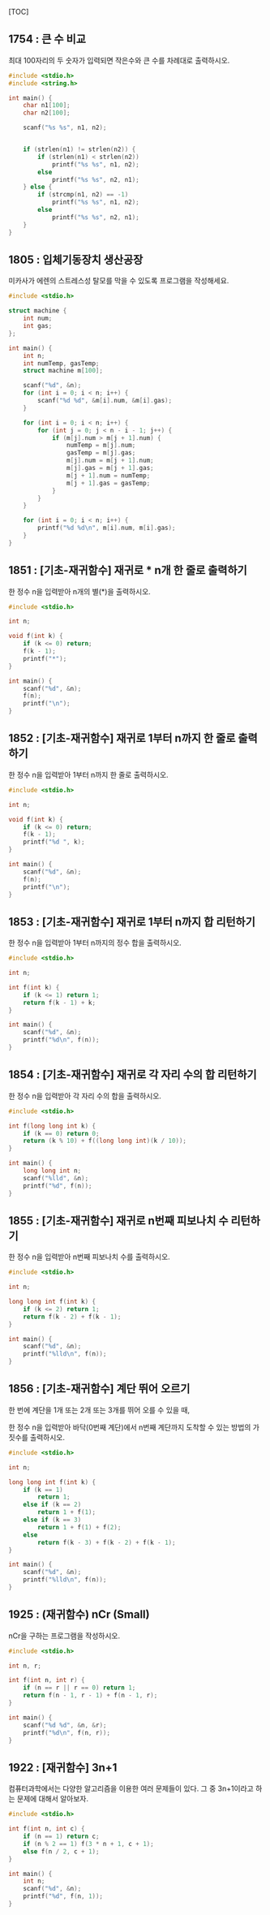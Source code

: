 [TOC]

## 1754 : 큰 수 비교

최대 100자리의 두 숫자가 입력되면 작은수와 큰 수를 차례대로 출력하시오.

``` c
#include <stdio.h>
#include <string.h>

int main() {
    char n1[100];
    char n2[100];

    scanf("%s %s", n1, n2);


    if (strlen(n1) != strlen(n2)) {
        if (strlen(n1) < strlen(n2)) 
            printf("%s %s", n1, n2);
        else 
            printf("%s %s", n2, n1);
    } else {
        if (strcmp(n1, n2) == -1)
            printf("%s %s", n1, n2);
        else
            printf("%s %s", n2, n1);
    } 
}
```

## 1805 : 입체기동장치 생산공장

미카사가 에렌의 스트레스성 탈모를 막을 수 있도록 프로그램을 작성해세요.

``` c
#include <stdio.h>

struct machine {
    int num;
    int gas;
};

int main() {
    int n;
    int numTemp, gasTemp;
    struct machine m[100];

    scanf("%d", &n);
    for (int i = 0; i < n; i++) {
        scanf("%d %d", &m[i].num, &m[i].gas);
    }

    for (int i = 0; i < n; i++) {
        for (int j = 0; j < n - i - 1; j++) {
            if (m[j].num > m[j + 1].num) {
                numTemp = m[j].num;
                gasTemp = m[j].gas;
                m[j].num = m[j + 1].num;
                m[j].gas = m[j + 1].gas;
                m[j + 1].num = numTemp;
                m[j + 1].gas = gasTemp;
            }
        }
    }

    for (int i = 0; i < n; i++) {
        printf("%d %d\n", m[i].num, m[i].gas);
    }
}
```

## 1851 : [기초-재귀함수] 재귀로 * n개 한 줄로 출력하기

한 정수 n을 입력받아 n개의 별(*)을 출력하시오.

``` c
#include <stdio.h>

int n;

void f(int k) {
	if (k <= 0) return;
	f(k - 1);
	printf("*");
}

int main() {
	scanf("%d", &n);
	f(n);
	printf("\n");
}
```
## 1852 : [기초-재귀함수] 재귀로 1부터 n까지 한 줄로 출력하기 

한 정수 n을 입력받아 1부터 n까지 한 줄로 출력하시오.

``` c
#include <stdio.h>

int n;

void f(int k) {
	if (k <= 0) return;
	f(k - 1);
	printf("%d ", k);
}

int main() {
	scanf("%d", &n);
	f(n);
	printf("\n");
}
```

## 1853 : [기초-재귀함수] 재귀로 1부터 n까지 합 리턴하기

한 정수 n을 입력받아 1부터 n까지의 정수 합을 출력하시오.

``` c
#include <stdio.h>

int n;

int f(int k) {
	if (k <= 1) return 1;
	return f(k - 1) + k;
}

int main() {
	scanf("%d", &n);
	printf("%d\n", f(n));
}
```

## 1854 : [기초-재귀함수] 재귀로 각 자리 수의 합 리턴하기

한 정수 n을 입력받아 각 자리 수의 합을 출력하시오.

``` c
#include <stdio.h>

int f(long long int k) {
    if (k == 0) return 0;
    return (k % 10) + f((long long int)(k / 10));
}

int main() {
    long long int n;
    scanf("%lld", &n);
    printf("%d", f(n));
}
```

## 1855 : [기초-재귀함수] 재귀로 n번째 피보나치 수 리턴하기

한 정수 n을 입력받아 n번째 피보나치 수를 출력하시오.

``` c
#include <stdio.h>

int n;

long long int f(int k) {
	if (k <= 2) return 1;
	return f(k - 2) + f(k - 1);
}

int main() {
	scanf("%d", &n);
	printf("%lld\n", f(n));
}
```

## 1856 : [기초-재귀함수] 계단 뛰어 오르기

한 번에 계단을 1개 또는 2개 또는 3개를 뛰어 오를 수 있을 때,

한 정수 n을 입력받아 바닥(0번째 계단)에서 n번째 계단까지 도착할 수 있는 방법의 가짓수를 출력하시오.

``` c
#include <stdio.h>

int n;

long long int f(int k) {
    if (k == 1)
        return 1;
    else if (k == 2)
        return 1 + f(1);
    else if (k == 3)
        return 1 + f(1) + f(2);
    else
        return f(k - 3) + f(k - 2) + f(k - 1);
}

int main() {
	scanf("%d", &n);
	printf("%lld\n", f(n));
}
```

## 1925 : (재귀함수) nCr (Small)

nCr을 구하는 프로그램을 작성하시오.

``` c
#include <stdio.h>

int n, r;

int f(int n, int r) {
	if (n == r || r == 0) return 1;
	return f(n - 1, r - 1) + f(n - 1, r);
}

int main() {
	scanf("%d %d", &n, &r);
	printf("%d\n", f(n, r));
}
```

## 1922 : [재귀함수] 3n+1

컴퓨터과학에서는 다양한 알고리즘을 이용한 여러 문제들이 있다. 그 중 3n+1이라고 하는 문제에 대해서 알아보자. 

``` c
#include <stdio.h>

int f(int n, int c) {
    if (n == 1) return c;
    if (n % 2 == 1) f(3 * n + 1, c + 1);
    else f(n / 2, c + 1);
}

int main() {
    int n;
    scanf("%d", &n);
    printf("%d", f(n, 1));
}
```
